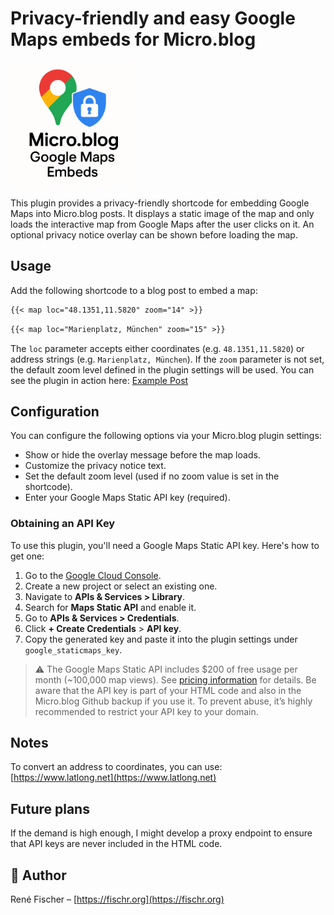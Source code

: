 # Privacy-friendly and easy Google Maps embeds for Micro.blog

<img src="logo.png" alt="Google Maps Embeds for Micro.blog" width="200">

This plugin provides a privacy-friendly shortcode for embedding Google Maps into Micro.blog posts. It displays a static image of the map and only loads the interactive map from Google Maps after the user clicks on it. An optional privacy notice overlay can be shown before loading the map.

## Usage

Add the following shortcode to a blog post to embed a map:

```markdown
{{< map loc="48.1351,11.5820" zoom="14" >}}
```

```markdown
{{< map loc="Marienplatz, München" zoom="15" >}}
```

The `loc` parameter accepts either coordinates (e.g. `48.1351,11.5820`) or address strings (e.g. `Marienplatz, München`). If the `zoom` parameter is not set, the default zoom level defined in the plugin settings will be used. You can see the plugin in action here: [Example Post](https://fischr.org/2017/09/03/oben-links-am-lago-di/)

## Configuration

You can configure the following options via your Micro.blog plugin settings:

- Show or hide the overlay message before the map loads.
- Customize the privacy notice text.
- Set the default zoom level (used if no zoom value is set in the shortcode).
- Enter your Google Maps Static API key (required).

### Obtaining an API Key

To use this plugin, you'll need a Google Maps Static API key. Here's how to get one:

1. Go to the [Google Cloud Console](https://console.cloud.google.com/).
2. Create a new project or select an existing one.
3. Navigate to **APIs & Services > Library**.
4. Search for **Maps Static API** and enable it.
5. Go to **APIs & Services > Credentials**.
6. Click **+ Create Credentials** > **API key**.
7. Copy the generated key and paste it into the plugin settings under `google_staticmaps_key`.

> ⚠️ The Google Maps Static API includes $200 of free usage per month (~100,000 map views). See [pricing information](https://developers.google.com/maps/billing-and-pricing/pricing) for details. Be aware that the API key is part of your HTML code and also in the Micro.blog Github backup if you use it. To prevent abuse, it’s highly recommended to restrict your API key to your domain.

## Notes

To convert an address to coordinates, you can use:
[https://www.latlong.net](https://www.latlong.net)

## Future plans
If the demand is high enough, I might develop a proxy endpoint to ensure that API keys are never included in the HTML code.

## 👤 Author

René Fischer – [https://fischr.org](https://fischr.org)
